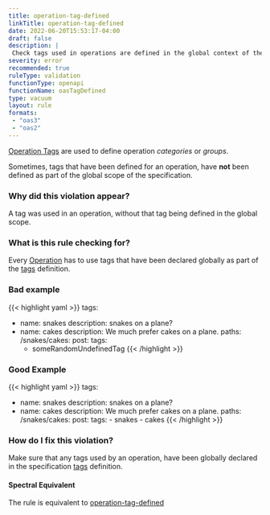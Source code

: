```yaml
---
title: operation-tag-defined
linkTitle: operation-tag-defined
date: 2022-06-20T15:53:17-04:00
draft: false
description: |
 Check tags used in operations are defined in the global context of the specification
severity: error
recommended: true
ruleType: validation
functionType: openapi
functionName: oasTagDefined
type: vacuum
layout: rule
formats:
 - "oas3"
 - "oas2"
---
```


[Operation Tags](https://swagger.io/docs/specification/grouping-operations-with-tags/) are used to define operation _categories_ or _groups_.

Sometimes, tags that have been defined for an operation, have **not** been defined as part of the global scope of the specification. 

### Why did this violation appear?

A tag was used in an operation, without that tag being defined in the global scope. 

### What is this rule checking for?

Every [Operation](https://swagger.io/specification/#operation-object) has to use tags that have been declared globally as part of the 
[tags](https://swagger.io/specification/#tag-object) definition.

### Bad example

{{< highlight yaml >}}
tags:
  - name: snakes
    description: snakes on a plane?
  - name: cakes
    description: We much prefer cakes on a plane.
paths:
  /snakes/cakes:
  post:
    tags: 
      - someRandomUndefinedTag
{{< /highlight >}}

### Good Example

{{< highlight yaml >}}
tags: 
  - name: snakes
    description: snakes on a plane?
  - name: cakes
    description: We much prefer cakes on a plane.
paths:
  /snakes/cakes:
    post:
      tags: 
        - snakes
        - cakes
{{< /highlight >}}


### How do I fix this violation?

Make sure that any tags used by an operation, have been globally declared in the specification [tags](https://swagger.io/specification/#tag-object) definition.

#### Spectral Equivalent

The rule is equivalent to [operation-tag-defined](https://meta.stoplight.io/docs/spectral/4dec24461f3af-open-api-rules#operation-tag-defined)